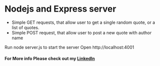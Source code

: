 # Nodejs and Express server

* Simple GET requests, that allow user to get a single random quote, or a list of quotes.
* Simple POST request, that allow user to post a new quote with author name

Run node server.js to start the server
Open http://localhost:4001

#### For More info Please check out my [LinkedIn](https://www.linkedin.com/in/pedro-goncalves88)
